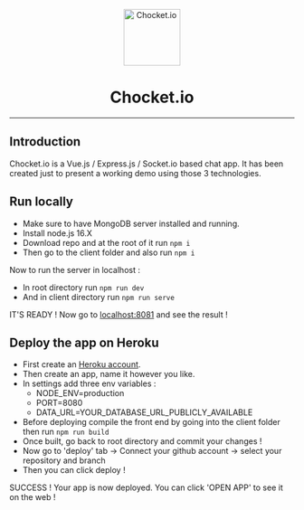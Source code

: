 <p align="center">
    <a href="https://github.com/SolberLight/chocket.io" target="_blank" rel="noopener noreferrer">
        <img width="100" src="https://user-images.githubusercontent.com/61121160/193433585-579f9282-794e-49ca-b426-284743f969c7.png" alt="Chocket.io">
    </a>
</p>

<h1 align="center">
    Chocket.io
</h1>

---

## Introduction

Chocket.io is a Vue.js / Express.js / Socket.io based chat app. It has been created just to present
a working demo using those 3 technologies.


## Run locally

- Make sure to have MongoDB server installed and running.
- Install node.js 16.X
- Download repo and at the root of it run `npm i`
- Then go to the client folder and also run `npm i`

Now to run the server in localhost :
- In root directory run `npm run dev`
- And in client directory run `npm run serve`

IT'S READY ! Now go to [localhost:8081](http://localhost:8081) and see the result !

## Deploy the app on Heroku

- First create an [Heroku account](https://signup.heroku.com/).
- Then create an app, name it however you like.
- In settings add three env variables :
  - NODE_ENV=production
  - PORT=8080
  - DATA_URL=YOUR_DATABASE_URL_PUBLICLY_AVAILABLE
- Before deploying compile the front end by going into the client folder then run `npm run build`
- Once built, go back to root directory and commit your changes !
- Now go to 'deploy' tab -> Connect your github account -> select your repository and branch
- Then you can click deploy !

SUCCESS ! Your app is now deployed. You can click 'OPEN APP' to see it on the web !